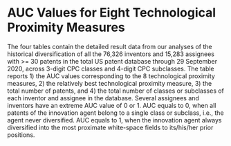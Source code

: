 # AUC Values for Eight Technological Proximity Measures
The four tables contain the detailed result data from our analyses of the historical diversification of all the 76,326 inventors and 15,283 assignees with >= 30 patents in the total US patent database through 29 September 2020, across 3-digit CPC classes and 4-digit CPC subclasses. The table reports 1) the AUC values corresponding to the 8 technological proximity measures, 2) the relatively best technological proximity measure, 3) the total number of patents, and 4) the total number of classes or subclasses of each inventor and assignee in the database.
Several assignees and inventors have an extreme AUC value of 0 or 1. AUC equals to 0, when all patents of the innovation agent belong to a single class or subclass, i.e., the agent never diversified. AUC equals to 1, when the innovation agent always diversified into the most proximate white-space fields to its/his/her prior positions.
